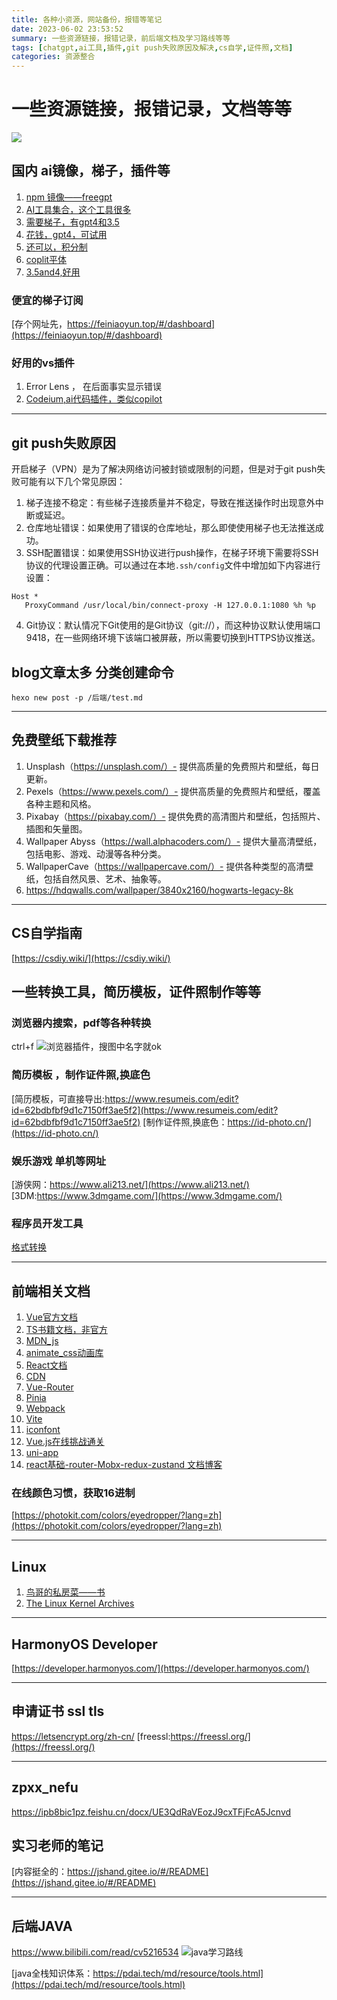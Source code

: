 ```yaml
---
title: 各种小资源，网站备份，报错等笔记
date: 2023-06-02 23:53:52
summary: 一些资源链接，报错记录，前后端文档及学习路线等等
tags: [chatgpt,ai工具,插件,git push失败原因及解决,cs自学,证件照,文档]
categories: 资源整合
---
```


# 一些资源链接，报错记录，文档等等
![](./AI%E9%9B%86%E5%90%88%E7%AF%87/ad.jpg)
## 国内 ai镜像，梯子，插件等
1. [npm 镜像——freegpt](https://www.npmmirror.com/package/freegpt)
2. [AI工具集合，这个工具很多](https://ai-bot.cn/)
3. [需要梯子，有gpt4和3.5](https://chat.forefront.ai/)
4. [花钱，gpt4，可试用](https://poe.com/GPT-4)
5. [还可以，积分制](https://ai.usesless.com/)
6. [coplit平体](https://codeium.com/playground)
7. [3.5and4,好用](https://ai.kunshanyuxin.com/)
### 便宜的梯子订阅
[存个网址先，https://feiniaoyun.top/#/dashboard](https://feiniaoyun.top/#/dashboard)

### 好用的vs插件
1. Error Lens ， 在后面事实显示错误
2. [Codeium,ai代码插件，类似copilot](https://codeium.com/playground)

---
##  git push失败原因
开启梯子（VPN）是为了解决网络访问被封锁或限制的问题，但是对于git push失败可能有以下几个常见原因：

1. 梯子连接不稳定：有些梯子连接质量并不稳定，导致在推送操作时出现意外中断或延迟。
2. 仓库地址错误：如果使用了错误的仓库地址，那么即使使用梯子也无法推送成功。
3. SSH配置错误：如果使用SSH协议进行push操作，在梯子环境下需要将SSH协议的代理设置正确。可以通过在本地`.ssh/config`文件中增加如下内容进行设置：
```
Host *
   ProxyCommand /usr/local/bin/connect-proxy -H 127.0.0.1:1080 %h %p
```
4. Git协议：默认情况下Git使用的是Git协议（git://），而这种协议默认使用端口9418，在一些网络环境下该端口被屏蔽，所以需要切换到HTTPS协议推送。

## blog文章太多 分类创建命令
`hexo new post -p /后端/test.md`

---
## 免费壁纸下载推荐
1. Unsplash（https://unsplash.com/）- 提供高质量的免费照片和壁纸，每日更新。
2. Pexels（https://www.pexels.com/）- 提供高质量的免费照片和壁纸，覆盖各种主题和风格。
3. Pixabay（https://pixabay.com/）- 提供免费的高清图片和壁纸，包括照片、插图和矢量图。
4. Wallpaper Abyss（https://wall.alphacoders.com/）- 提供大量高清壁纸，包括电影、游戏、动漫等各种分类。
5. WallpaperCave（https://wallpapercave.com/）- 提供各种类型的高清壁纸，包括自然风景、艺术、抽象等。
6. https://hdqwalls.com/wallpaper/3840x2160/hogwarts-legacy-8k
---

## CS自学指南
[https://csdiy.wiki/](https://csdiy.wiki/)

## 一些转换工具，简历模板，证件照制作等等

### 浏览器内搜索，pdf等各种转换
ctrl+f
![浏览器插件，搜图中名字就ok](./AI%E9%9B%86%E5%90%88%E7%AF%87/image.png)
### 简历模板 ，制作证件照,换底色
[简历模板，可直接导出:https://www.resumeis.com/edit?id=62bdbfbf9d1c7150ff3ae5f2](https://www.resumeis.com/edit?id=62bdbfbf9d1c7150ff3ae5f2)
[制作证件照,换底色：https://id-photo.cn/](https://id-photo.cn/)
### 娱乐游戏 单机等网址
[游侠网：https://www.ali213.net/](https://www.ali213.net/)
[3DM:https://www.3dmgame.com/](https://www.3dmgame.com/)
### 程序员开发工具
[格式转换](https://tooltt.com/)

---
## 前端相关文档
1. [Vue官方文档](https://cn.vuejs.org/guide/introduction)
2. [TS书籍文档，非官方](http://ts.xcatliu.com/)
3. [MDN_js](https://developer.mozilla.org/zh-CN/)
4. [animate_css动画库](https://animate.style/)
5. [React文档](https://zh-hans.react.dev/)
6. [CDN](https://www.bootcdn.cn/)
7. [Vue-Router](https://router.vuejs.org/zh/guide/)
8. [Pinia](https://pinia.vuejs.org/zh/api/)
9. [Webpack](https://webpack.js.org/)
10. [Vite](https://vitejs.dev/)
11. [iconfont](https://www.iconfont.cn/)
12. [Vue.js在线挑战通关](https://cn-vuejs-challenges.netlify.app/)
13. [uni-app](https://uniapp.dcloud.net.cn/)
14. [react基础-router-Mobx-redux-zustand 文档博客](https://www.yuque.com/fechaichai/qeamqf/xbai87)

### 在线颜色习惯，获取16进制
[https://photokit.com/colors/eyedropper/?lang=zh](https://photokit.com/colors/eyedropper/?lang=zh)

---
## Linux
1. [鸟哥的私房菜——书](https://wizardforcel.gitbooks.io/vbird-linux-basic-4e/content/index.html)
2. [The Linux Kernel Archives](https://www.kernel.org/)
---
## HarmonyOS Developer
[https://developer.harmonyos.com/](https://developer.harmonyos.com/)

---
## 申请证书 ssl tls
https://letsencrypt.org/zh-cn/
[freessl:https://freessl.org/](https://freessl.org/)

---
## zpxx_nefu
https://ipb8bic1pz.feishu.cn/docx/UE3QdRaVEozJ9cxTFjFcA5Jcnvd
## 实习老师的笔记
[内容挺全的：https://jshand.gitee.io/#/README](https://jshand.gitee.io/#/README)

---
## 后端JAVA
https://www.bilibili.com/read/cv5216534
![java学习路线](./AI%E9%9B%86%E5%90%88%E7%AF%87/Java_learn.png)

[java全栈知识体系：https://pdai.tech/md/resource/tools.html](https://pdai.tech/md/resource/tools.html)